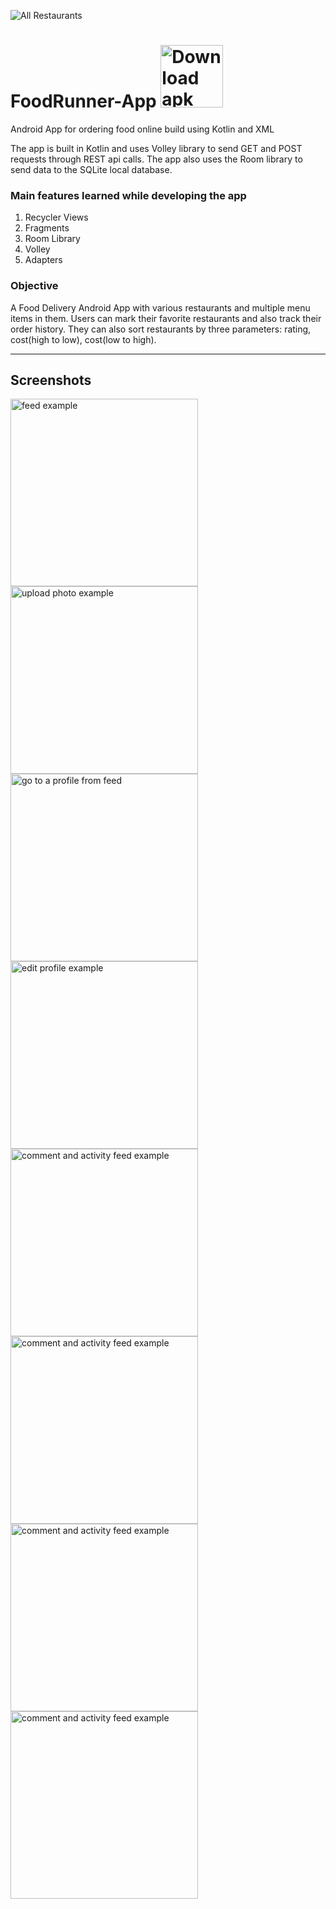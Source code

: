 ![All Restaurants](https://github.com/saptarshi1211mondal/Food_Runner/assets/70250497/4b35b11b-664c-426f-8fe5-5098a548a2e1)
# FoodRunner-App  <a href="https://github.com/saptarshi1211mondal/Food_Runner/raw/master/app/release/app-release.apk" target="blank"> <img src="/Screenshots/food_runner_logo.png" width="100"  title="Download apk"> </a>
Android App for ordering food online build using Kotlin and XML

The app is built in Kotlin and uses Volley library to send GET and POST requests through REST api calls.
The app also uses the Room library to send data to the SQLite local database.

### Main features learned while developing the app
1. Recycler Views
2. Fragments
3. Room Library
4. Volley
5. Adapters

<h3>Objective</h3> 
A Food Delivery Android App with various restaurants and multiple menu items in them. Users can mark their favorite restaurants and also track their order history. They can also sort restaurants by three parameters: rating, cost(high to low), cost(low to high).

***
## Screenshots


<p>
<img src="https://github.com/saptarshi1211mondal/Food_Runner/blob/7ce193990f972f08b5f11fd4a15f7c92c0e57c49/Screenshots/Flash%20Screen.jpg" alt="feed example" width = "300" >
<img src="https://github.com/saptarshi1211mondal/Food_Runner/blob/7ce193990f972f08b5f11fd4a15f7c92c0e57c49/Screenshots/Login%20Screen.jpg" alt="upload photo example"width = "300" >
<img src="https://github.com/saptarshi1211mondal/Food_Runner/blob/7ce193990f972f08b5f11fd4a15f7c92c0e57c49/Screenshots/Register%20Screen.jpg" alt="go to a profile from feed" width = "300">
<img src="https://github.com/saptarshi1211mondal/Food_Runner/blob/7ce193990f972f08b5f11fd4a15f7c92c0e57c49/Screenshots/Navigation%20Drawer.jpg" alt="edit profile example" width = "300" >
<img src="https://github.com/saptarshi1211mondal/Food_Runner/blob/7ce193990f972f08b5f11fd4a15f7c92c0e57c49/Screenshots/Home%20Menu.jpg" alt="comment and activity feed example" width = "300">
  
<img src="https://github.com/saptarshi1211mondal/Food_Runner/blob/7ce193990f972f08b5f11fd4a15f7c92c0e57c49/Screenshots/Order%20Checkout%20Screen.jpg" alt="comment and activity feed example" width = "300">
<img src="https://github.com/saptarshi1211mondal/Food_Runner/blob/7ce193990f972f08b5f11fd4a15f7c92c0e57c49/Screenshots/Order%20Confirm%20Screen.jpg" alt="comment and activity feed example" width = "300">
<img src="https://github.com/saptarshi1211mondal/Food_Runner/blob/7ce193990f972f08b5f11fd4a15f7c92c0e57c49/Screenshots/Order%20History%201.jpg" alt="comment and activity feed example" width = "300">
</p>
